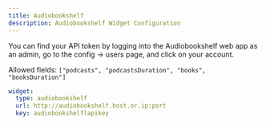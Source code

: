 ```yaml
---
title: Audiobookshelf
description: Audiobookshelf Widget Configuration
---
```


You can find your API token by logging into the Audiobookshelf web app as an admin, go to the config → users page, and click on your account.

Allowed fields: `["podcasts", "podcastsDuration", "books", "booksDuration"]`

```yaml
widget:
  type: audiobookshelf
  url: http://audiobookshelf.host.or.ip:port
  key: audiobookshelflapikey
```
